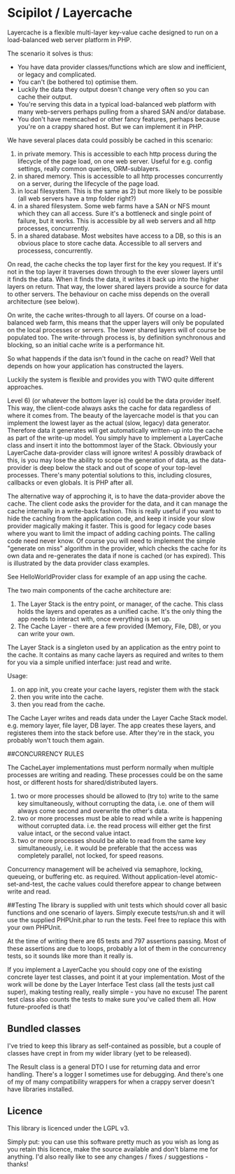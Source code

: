 # Scipilot / Layercache

Layercache is a flexible multi-layer key-value cache designed to run on a load-balanced web server platform in PHP.

The scenario it solves is thus: 

- You have data provider classes/functions which are slow and inefficient, or legacy and complicated. 
- You can't (be bothered to) optimise them.
- Luckily the data they output doesn't change very often so you can cache their output.
- You're serving this data in a typical load-balanced web platform with many web-servers perhaps pulling from a shared SAN and/or database.
 - You don't have memcached or other fancy features, perhaps because you're on a crappy shared host. But we can implement it in PHP.

We have several places data could possibly be cached in this scenario:

1. in private memory. This is accessible to each http process during the lifecycle of the page load, on one web server. Useful for e.g. config settings, really common queries, ORM-sublayers.
2. in shared memory. This is accessible to all http processes concurrently on a server, during the lifecycle of the page load.
3. in local filesystem. This is the same as 2) but more likely to be possible (all web servers have a tmp folder right?)
4. in a shared filesystem. Some web farms have a SAN or NFS mount which they can all access. Sure it's a bottleneck and single point of failure, but it works. This is accessible by all web servers and all http processes, concurrently.
5. in a shared database. Most websites have access to a DB, so this is an obvious place to store cache data. Accessible to all servers and processess, concurrently.

On read, the cache checks the top layer first for the key you request. If it's not in the top layer it traverses down through to the ever slower layers until it finds the data. When it finds the data, it writes it back up into the higher layers on return. That way, the lower shared layers provide a source for data to other servers. The behaviour on cache miss depends on the overall architecture (see below).

On write, the cache writes-through to all layers. Of course on a load-balanced web farm, this means that the upper layers will only be populated on the local processes or servers. The lower shared layers will of course be populated too. The write-through process is, by definition synchronous and blocking, so an initial cache write is a performance hit.

So what happends if the data isn't found in the cache on read? 
Well that depends on how your application has constructed the layers. 

Luckily the system is flexible and provides you with TWO quite different approaches.

Level 6) (or whatever the bottom layer is) could be the data provider itself. This way, the client-code always asks the cache for data regardless of where it comes from. 
The beauty of the layercache model is that you can implement the lowest layer as the actual (slow, legacy) data generator. 
Therefore data it generates will get automatically written-up into the cache as part of the write-up model. 
You simply have to implement a LayerCache class and insert it into the bottommost layer of the Stack. 
Obviously your LayerCache data-provider class will ignore writes!
A possibly drawback of this, is you may lose the ability to scope the generation of data, as the data-provider is deep below
the stack and out of scope of your top-level processes. There's many potential solutions to this, including closures, callbacks
or even globals. It is PHP after all.

The alternative way of approching it, is to have the data-provider above the cache. 
The client code asks the provider for the data, and it can manage the cache internally in a write-back fashion.
This is really useful if you want to hide the caching from the application code, 
and keep it inside your slow provider magically making it faster. 
This is good for legacy code bases where you want to limit the impact of adding caching points. The calling code need never know.
Of course you will need to implement the simple "generate on miss" algorithm in the provider, 
which checks the cache for its own data and re-generates the data if none is cached (or has expired). 
This is illustrated by the data provider class examples.

See HelloWorldProvider class for example of an app using the cache.  

The two main components of the cache architecture are:

1. The Layer Stack is the entry point, or manager, of the cache. This class holds the layers and operates as a unified cache. It's the only thing the app needs to interact with, once everything is set up.
1. The Cache Layer - there are a few provided (Memory, File, DB), or you can write your own.

The Layer Stack is a singleton used by an application as the entry point to the cache.
It contains as many cache layers as required and writes to them for you via a simple unified interface: just read and write.

Usage:

1. on app init, you create your cache layers, register them with the stack
2. then you write into the cache. 
3.  then you read from the cache.
  
The Cache Layer writes and reads data under the Layer Cache Stack model. e.g. memory layer, file layer, DB layer.
The app creates these layers, and registeres them into the stack before use.
After they're in the stack, you probably won't touch them again.
  
##CONCURRENCY RULES

The CacheLayer implementations must perform normally when multiple processes are writing and reading. 
These processes could be on the same host, or different hosts for shared/distributed layers.

1. two or more processes should be allowed to (try to) write to the same key simultaneously, without corrupting the data, 
i.e. one of them will always come second and overwrite the other's data. 
2. two or more processes must be able to read while a write is happening without corrupted data. 
i.e. the read process will either get the first value intact, or the second value intact.
3. two or more processes should be able to read from the same key simultaneously, 
i.e. it would be preferable that the access was completely parallel, not locked, for speed reasons.
  
Concurrency management will be acheived via semaphore, locking, queueing, or buffering etc. as required.
Without application-level atomic-set-and-test, the cache values could therefore appear to change between write and read.
  
##Testing
The library is supplied with unit tests which should cover all basic functions and one scenario of layers.
Simply execute tests/run.sh and it will use the supplied PHPUnit.phar to run the tests. Feel free to replace this
with your own PHPUnit. 

At the time of writing there are 65 tests and 797 assertions passing. Most of these assertions are due to loops, 
probably a lot of them in the concurrency tests, so it sounds like more than it really is.

If you implement a LayerCache you should copy one of the existing concrete layer test classes, and point it at your implementation.
Most of the work will be done by the Layer Interface Test class (all the tests just call super), 
making testing really, really simple - you have no excuse! The parent test class also counts the tests to make sure you've called them all. 
How future-proofed is that!

## Bundled classes

I've tried to keep this library as self-contained as possible, but a couple of classes have crept in from my wider library (yet to be released).

The Result class is a general DTO I use for returning data and error handling. 
There's a logger I sometimes use for debugging. 
And there's one of my of many compatibility wrappers for when a crappy server doesn't have libraries installed.

## Licence

This library is licenced under the LGPL v3.

Simply put: you can use this software pretty much as you wish as long as you retain this licence, make the source available and don't blame me for anything. 
I'd also really like to see any changes / fixes / suggestions - thanks!
